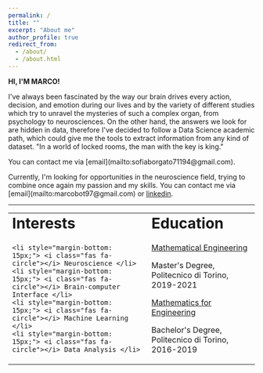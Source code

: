 ```yaml
---
permalink: /
title: ""
excerpt: "About me"
author_profile: true
redirect_from: 
  - /about/
  - /about.html
---
```

**HI, I'M MARCO!**

<p> I've always been fascinated by the way our brain drives every action, decision, and emotion during our lives and by the variety of different studies which try to unravel the mysteries of such a complex organ, from psychology to neurosciences. On the other hand, the answers we look for are hidden in data, therefore I've decided to follow a Data Science academic path, which could give me the tools to extract information from any kind of dataset.
"In a world of locked rooms, the man with the key is king."</p>
You can contact me via [email](mailto:sofiaborgato71194@gmail.com).
<p>
Currently, I'm looking for opportunities in the neuroscience field, trying to combine once again my passion and my skills.
You can contact me via [email](mailto:marcobot97@gmail.com) or <a href="https://www.linkedin.com/in/marco-bottino25/" target="_blank">linkedin</a>.</p>

---

<table id="myHeader" class="table  table-bordered table-responsive" style="border:none !important">
 <tr>
    <td colspan="4" style="border:none !important" ><b style="font-size:30px">Interests</b></td>
    <td colspan="4" style="border:none !important" ><b style="font-size:30px">Education</b></td>
 </tr>
<tr>
  <td colspan="4" style="border:none !important" >
  <ul style="list-style-type:none; padding:0">
    
    <li style="margin-bottom: 15px;"> <i class="fas fa-circle"></i> Neuroscience </li>
    <li style="margin-bottom: 15px;"> <i class="fas fa-circle"></i> Brain-computer Interface </li>
    <li style="margin-bottom: 15px;"> <i class="fas fa-circle"></i> Machine Learning </li>
    <li style="margin-bottom: 15px;"> <i class="fas fa-circle"></i> Data Analysis </li>
  </ul>
  </td>
  <td colspan="4" style="border:none !important" >
  <ul style="list-style-type:none; padding:0">
    <li style="margin-bottom: 15px;"> <i class="fas fa-user-graduate"></i><a href="https://didattica.polito.it/laurea_magistrale/ingegneria_matematica/en/overview" target="_blank"> Mathematical Engineering</a></li> <p> Master's Degree, Politecnico di Torino, 2019-2021 </p>
    <li style="margin-bottom: 15px;"> <i class="fas fa-user-graduate"></i><a href="https://didattica.polito.it/laurea/matematica_ingegneria/en/overview" target="_blank">Mathematics for Engineering</a> </li> <p> Bachelor's Degree, Politecnico di Torino, 2016-2019 </p>
  </ul>
  </td>
</tr>
</table>

